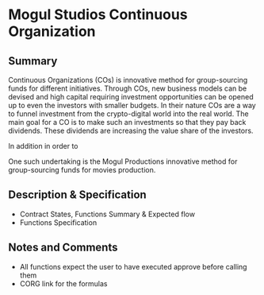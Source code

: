 # Mogul Studios Continuous Organization

## Summary
Continuous Organizations (COs) is innovative method for group-sourcing funds for different initiatives. Through COs, new business models can be devised and high capital requiring investment opportunities can be opened up to even the investors with smaller budgets. In their nature COs are a way to funnel investment from the crypto-digital world into the real world. The main goal for a CO is to make such an investments so that they pay back dividends. These dividends are increasing the value share of the investors.

In addition in order to 



One such undertaking is the Mogul Productions innovative method for group-sourcing funds for movies production. 

## Description & Specification
- Contract States, Functions Summary & Expected flow
- Functions Specification

## Notes and Comments

- All functions expect the user to have executed approve before calling them
- CORG link for the formulas